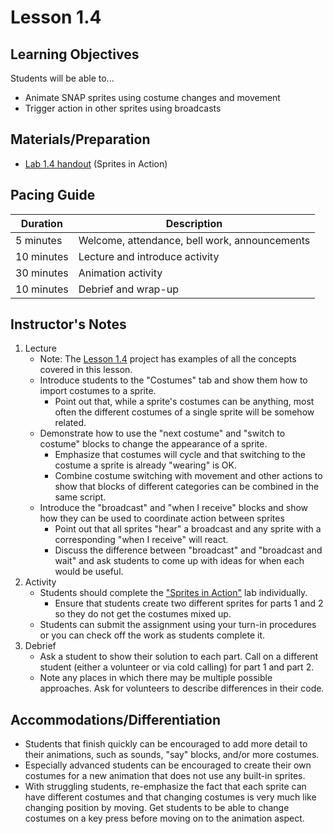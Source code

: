 <!--- REVISED -->
# Lesson 1.4

## Learning Objectives
Students will be able to...
* Animate SNAP sprites using costume changes and movement
* Trigger action in other sprites using broadcasts

## Materials/Preparation
* [Lab 1.4 handout](lab_14.md) (Sprites in Action)


## Pacing Guide
| Duration | Description |
| -- | -- |
| 5 minutes | Welcome, attendance, bell work, announcements   |
|10 minutes| Lecture and introduce activity|
|30 minutes |Animation activity|
|10 minutes |Debrief and wrap-up|


## Instructor's Notes
1. Lecture
    * Note: The [Lesson 1.4](http://snap.berkeley.edu/snapsource/snap.html#present:Username=brettwo&ProjectName=Lesson%201.4) project has examples of all the concepts covered in this lesson.
    * Introduce students to the "Costumes" tab and show them how to import costumes to a sprite.
        * Point out that, while a sprite's costumes can be anything, most often the different costumes of a single sprite will be somehow related.
    * Demonstrate how to use the "next costume" and "switch to costume" blocks to change the appearance of a sprite.
        * Emphasize that costumes will cycle and that switching to the costume a sprite is already "wearing" is OK.
        * Combine costume switching with movement and other actions to show that blocks of different categories can be combined in the same script.
    * Introduce the "broadcast" and "when I receive" blocks and show how they can be used to coordinate action between sprites
        * Point out that all sprites "hear" a broadcast and any sprite with a corresponding "when I receive" will react.
        * Discuss the difference between "broadcast" and "broadcast and wait" and ask students to come up with ideas for when each would be useful.
2. Activity
    * Students should complete the ["Sprites in Action"](lab_14.md) lab individually.
        * Ensure that students create two different sprites for parts 1 and 2 so they do not get the costumes mixed up.
    * Students can submit the assignment using your turn-in procedures or you can check off the work as students complete it.
3. Debrief
    * Ask a student to show their solution to each part. Call on a different student (either a volunteer or via cold calling) for part 1 and part 2.
    * Note any places in which there may be multiple possible approaches. Ask for volunteers to describe differences in their code.

## Accommodations/Differentiation
* Students that finish quickly can be encouraged to add more detail to their animations, such as sounds, "say" blocks, and/or more costumes.
* Especially advanced students can be encouraged to create their own costumes for a new animation that does not use any built-in sprites.
* With struggling students, re-emphasize the fact that each sprite can have different costumes and that changing costumes is very much like changing position by moving. Get students to be able to change costumes on a key press before moving on to the animation aspect.
